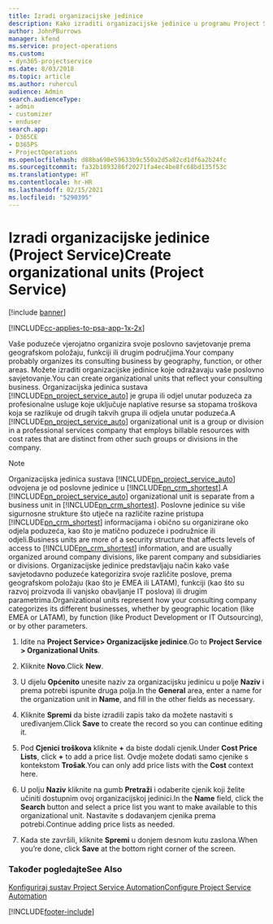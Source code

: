 ```yaml
---
title: Izradi organizacijske jedinice
description: Kako izraditi organizacijske jedinice u programu Project Service
author: JohnPBurrows
manager: kfend
ms.service: project-operations
ms.custom:
- dyn365-projectservice
ms.date: 8/03/2018
ms.topic: article
ms.author: ruhercul
audience: Admin
search.audienceType:
- admin
- customizer
- enduser
search.app:
- D365CE
- D365PS
- ProjectOperations
ms.openlocfilehash: d88ba698e59633b9c550a2d5a82cd1df6a2b24fc
ms.sourcegitcommit: fa32b1893286f20271fa4ec4be8fc68bd135f53c
ms.translationtype: HT
ms.contentlocale: hr-HR
ms.lasthandoff: 02/15/2021
ms.locfileid: "5290395"
---
```

# <a name="create-organizational-units-project-service"></a><span data-ttu-id="6bbbc-103">Izradi organizacijske jedinice (Project Service)</span><span class="sxs-lookup"><span data-stu-id="6bbbc-103">Create organizational units (Project Service)</span></span>

[!include [banner](../includes/psa-now-project-operations.md)]

[!INCLUDE[cc-applies-to-psa-app-1x-2x](../includes/cc-applies-to-psa-app-1x-2x.md)]

<span data-ttu-id="6bbbc-104">Vaše poduzeće vjerojatno organizira svoje poslovno savjetovanje prema geografskom položaju, funkciji ili drugim područjima.</span><span class="sxs-lookup"><span data-stu-id="6bbbc-104">Your company probably organizes its consulting business by geography, function, or other areas.</span></span> <span data-ttu-id="6bbbc-105">Možete izraditi organizacijske jedinice koje odražavaju vaše poslovno savjetovanje.</span><span class="sxs-lookup"><span data-stu-id="6bbbc-105">You can create organizational units that reflect your consulting business.</span></span> <span data-ttu-id="6bbbc-106">Organizacijska jedinica sustava [!INCLUDE[pn_project_service_auto](../includes/pn-project-service-auto.md)] je grupa ili odjel unutar poduzeća za profesionalne usluge koje uključuje naplative resurse sa stopama troškova koja se razlikuje od drugih takvih grupa ili odjela unutar poduzeća.</span><span class="sxs-lookup"><span data-stu-id="6bbbc-106">A [!INCLUDE[pn_project_service_auto](../includes/pn-project-service-auto.md)] organizational unit is a group or division in a professional services company that employs billable resources with cost rates that are distinct from other such groups or divisions in the company.</span></span>  
  
> [!NOTE]
>  <span data-ttu-id="6bbbc-107">Organizacijska jedinica sustava [!INCLUDE[pn_project_service_auto](../includes/pn-project-service-auto.md)] odvojena je od poslovne jedinice u [!INCLUDE[pn_crm_shortest](../includes/pn-crm-shortest.md)].</span><span class="sxs-lookup"><span data-stu-id="6bbbc-107">A [!INCLUDE[pn_project_service_auto](../includes/pn-project-service-auto.md)] organizational unit is separate from a business unit in [!INCLUDE[pn_crm_shortest](../includes/pn-crm-shortest.md)].</span></span> <span data-ttu-id="6bbbc-108">Poslovne jedinice su više sigurnosne strukture što utječe na različite razine pristupa [!INCLUDE[pn_crm_shortest](../includes/pn-crm-shortest.md)] informacijama i obično su organizirane oko odjela poduzeća, kao što je matično poduzeće i podružnice ili odjeli.</span><span class="sxs-lookup"><span data-stu-id="6bbbc-108">Business units are more of a security structure that affects levels of access to [!INCLUDE[pn_crm_shortest](../includes/pn-crm-shortest.md)] information, and are usually organized around company divisions, like parent company and subsidiaries or divisions.</span></span> <span data-ttu-id="6bbbc-109">Organizacijske jedinice predstavljaju način kako vaše savjetodavno poduzeće kategorizira svoje različite poslove, prema geografskom položaju (kao što je EMEA ili LATAM), funkciji (kao što su razvoj proizvoda ili vanjsko obavljanje IT poslova) ili drugim parametrima.</span><span class="sxs-lookup"><span data-stu-id="6bbbc-109">Organizational units represent how your consulting company categorizes its different businesses, whether by geographic location (like EMEA or LATAM), by function (like Product Development or IT Outsourcing), or by other parameters.</span></span>  
  
1.  <span data-ttu-id="6bbbc-110">Idite na **Project Service> Organizacijske jedinice**.</span><span class="sxs-lookup"><span data-stu-id="6bbbc-110">Go to **Project Service > Organizational Units**.</span></span>  
  
2.  <span data-ttu-id="6bbbc-111">Kliknite **Novo**.</span><span class="sxs-lookup"><span data-stu-id="6bbbc-111">Click **New**.</span></span>  
  
3.  <span data-ttu-id="6bbbc-112">U dijelu **Općenito** unesite naziv za organizacijsku jedinicu u polje **Naziv** i prema potrebi ispunite druga polja.</span><span class="sxs-lookup"><span data-stu-id="6bbbc-112">In the **General** area, enter a name for the organization unit in **Name**, and fill in the other fields as necessary.</span></span>  
  
4.  <span data-ttu-id="6bbbc-113">Kliknite **Spremi** da biste izradili zapis tako da možete nastaviti s uređivanjem.</span><span class="sxs-lookup"><span data-stu-id="6bbbc-113">Click **Save** to create the record so you can continue editing it.</span></span>  
  
5.  <span data-ttu-id="6bbbc-114">Pod **Cjenici troškova** kliknite **+** da biste dodali cjenik.</span><span class="sxs-lookup"><span data-stu-id="6bbbc-114">Under **Cost Price Lists**, click **+** to add a price list.</span></span> <span data-ttu-id="6bbbc-115">Ovdje možete dodati samo cjenike s kontekstom **Trošak**.</span><span class="sxs-lookup"><span data-stu-id="6bbbc-115">You can only add price lists with the **Cost** context here.</span></span>  
  
6.  <span data-ttu-id="6bbbc-116">U polju **Naziv** kliknite na gumb **Pretraži** i odaberite cjenik koji želite učiniti dostupnim ovoj organizacijskoj jedinici.</span><span class="sxs-lookup"><span data-stu-id="6bbbc-116">In the **Name** field, click the **Search** button and select a price list you want to make available to this organizational unit.</span></span> <span data-ttu-id="6bbbc-117">Nastavite s dodavanjem cjenika prema potrebi.</span><span class="sxs-lookup"><span data-stu-id="6bbbc-117">Continue adding price lists as needed.</span></span>  
  
7.  <span data-ttu-id="6bbbc-118">Kada ste završili, kliknite **Spremi** u donjem desnom kutu zaslona.</span><span class="sxs-lookup"><span data-stu-id="6bbbc-118">When you’re done, click **Save** at the bottom right corner of the screen.</span></span>  
  
### <a name="see-also"></a><span data-ttu-id="6bbbc-119">Također pogledajte</span><span class="sxs-lookup"><span data-stu-id="6bbbc-119">See Also</span></span>  
 [<span data-ttu-id="6bbbc-120">Konfiguriraj sustav Project Service Automation</span><span class="sxs-lookup"><span data-stu-id="6bbbc-120">Configure Project Service Automation</span></span>](../psa/configure.md)


[!INCLUDE[footer-include](../includes/footer-banner.md)]